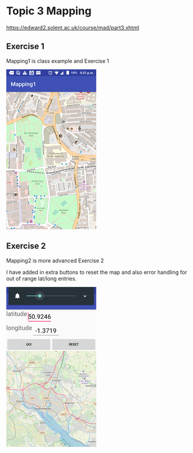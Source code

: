 # Topic 3 Mapping

https://edward2.solent.ac.uk/course/mad/part3.xhtml

## Exercise 1

Mapping1 is class example and Exercise 1

![alt text](../topic3/images/Screenshot_Map1.png "Figure Screenshot_Map1.png")

## Exercise 2

Mapping2 is more advanced Exercise 2

I have added in extra buttons to reset the map and also error handling for out of range lat/long entries.

![alt text](../topic3/images/Screenshot_Map2.png "Figure Screenshot_Map2.png")

